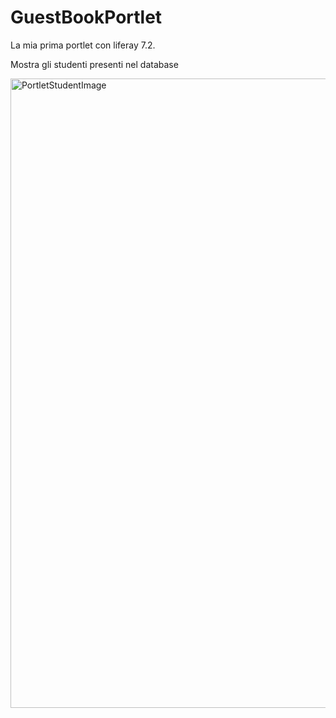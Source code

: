 # GuestBookPortlet

La mia prima portlet con liferay 7.2.

Mostra gli studenti presenti nel database 

<img width="1007" alt="PortletStudentImage" src="https://github.com/A9898/GuestBookPortlet/assets/66921720/fffa50de-fa2f-427a-9ee3-23f180d9c511">

